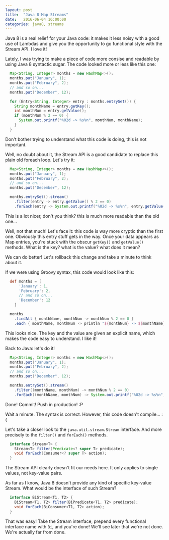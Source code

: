 ```yaml
---
layout: post
title:  "Java 8 Map Streams"
date:   2016-06-04 16:00:00
categories: java8, streams
---
```


Java 8 is a real relief for your Java code: it makes it less noisy with a good use of Lambdas and give you the opportunity to go functional style with the Stream API. I love it!

Lately, I was trying to make a piece of code more consise and readable by using Java 8 syntactic sugar. The code looked more or less like this one:

```java
  Map<String, Integer> months = new HashMap<>();
  months.put("January", 1);
  months.put("February", 2);
  // and so on...
  months.put("December", 12);

  for (Entry<String, Integer> entry : months.entrySet()) {
    String monthName = entry.getKey();
    int monthNum = entry.getValue();
    if (monthNum % 2 == 0) {
      System.out.printf("%02d -> %s%n", monthNum, monthName);
    }
  }
```

Don't bother trying to understand what this code is doing, this is not important.

Well, no doubt about it, the Stream API is a good candidate to replace this plain old foreach loop. Let's try it:

```java
  Map<String, Integer> months = new HashMap<>();
  months.put("January", 1);
  months.put("February", 2);
  // and so on...
  months.put("December", 12);

  months.entrySet().stream()
    .filter(entry -> entry.getValue() % 2 == 0)
    .forEach(entry -> System.out.printf("%02d -> %s%n", entry.getValue(), entry.getKey()));
```

This is a lot nicer, don't you think? this is much more readable than the old one...

Well, not that much! Let's face it: this code is way more cryptic than the first one. Obviously this entry stuff gets in the way. Once your data appears as Map entries, you're stuck with the obscur `getKey()` and `getValue()` methods. What is the key? what is the value? what does it mean?

We can do better! Let's rollback this change and take a minute to think about it.

If we were using Groovy syntax, this code would look like this:

```groovy
  def months = [
      'January': 1,
      'February': 2,
      // and so on...
      'December': 12
    ]

  months
    .findAll { monthName, monthNum -> monthNum % 2 == 0 }
    .each { monthName, monthNum -> println "${monthNum} -> ${monthName}" }
```

This looks nice. The key and the value are given an explicit name, which makes the code easy to understand. I like it!

Back to Java: let's do it!

```java
  Map<String, Integer> months = new HashMap<>();
  months.put("January", 1);
  months.put("February", 2);
  // and so on...
  months.put("December", 12);

  months.entrySet().stream()
    .filter((monthName, monthNum) -> monthNum % 2 == 0)
    .forEach((monthName, monthNum) -> System.out.printf("%02d -> %s%n", monthNum, monthName));
```

Done! Commit! Push in production! :P

Wait a minute. The syntax is correct. However, this code doesn't compile... :(

Let's take a closer look to the `java.util.stream.Stream` interface. And more precisely to the `filter()` and `forEach()` methods.

```java
  interface Stream<T> {
    Stream<T> filter(Predicate<? super T> predicate);
    void forEach(Consumer<? super T> action);
  }
```

The Stream API clearly doesn't fit our needs here. It only applies to single values, not key-value pairs.

As far as I know, Java 8 doesn't provide any kind of specific key-value Stream. What would be the interface of such Stream?

```java
  interface BiStream<T1, T2> {
    BiStream<T1, T2> filter(BiPredicate<T1, T2> predicate);
    void forEach(BiConsumer<T1, T2> action);
  }
```

That was easy! Take the Stream interface, prepend every functional interface name with `Bi`, and you're done! We'll see later that we're not done. We're actually far from done.

